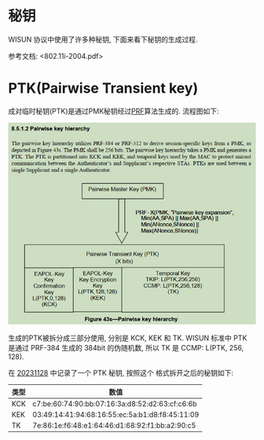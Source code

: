 秘钥
====

WISUN 协议中使用了许多种秘钥, 下面来看下秘钥的生成过程.

参考文档: <802.11i-2004.pdf>

# PTK(Pairwise Transient key)

成对临时秘钥(PTK)是通过PMK秘钥经过[PRF](../ieee80211i_prf/README.md)算法生成的.
流程图如下:

![pmk to ptk](./pic/pmk_to_ptk.png)

生成的PTK被拆分成三部分使用, 分别是 KCK, KEK 和 TK. WISUN 标准中 PTK 是通过
PRF-384 生成的 384bit 的伪随机数, 所以 TK 是 CCMP: L(PTK, 256, 128).

在 [20231128](../wireshark/20231128/README.md) 中记录了一个 PTK 秘钥, 按照这个
格式拆开之后的秘钥如下:

| 类型 | 数值                                            |
| ---- | ----------------------------------------------- |
| KCK  | c7:be:60:74:90:bb:07:16:3a:d8:52:d2:63:cf:c6:6b |
| KEK  | 03:49:14:41:94:68:16:55:ec:5a:b1:d8:f8:45:11:09 |
| TK   | 7e:86:1e:f6:48:e1:64:46:d1:68:92:f1:bb:a2:90:c5 |

